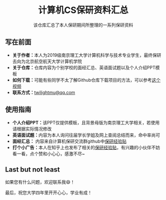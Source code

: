 <h1 align="center">计算机CS保研资料汇总</h1>

<div align="center">

该仓库汇总了本人保研期间所整理的一系列保研资料

</div>


## 写在前面 ##
- <b>关于作者：</b>本人为2019级南京理工大学计算机科学与技术专业学生，最终保研去向为北京航空航天大学计算机学院
- <b>关于仓库：</b>仓库内容为个别学校的面经汇总、英语面试题以及个人介绍PPT模板
- <b>如何下载：</b>可能有些同学不太了解Github仓库下载项目的方法，可以参考[这个视频](https://www.bilibili.com/video/BV1rL411K7Mx)
- <b>联系方式：</b>[twilightmu@qq.com](mailto:twilightmu@qq.com)





## 使用指南 ##
- <b>个人介绍PPT：</b>该PPT仅提供模板，且背景母版为南京理工大学相关，若使用请根据实际情况修改
- <b>英语面试题：</b>内容为本人询问往届学长学姐及网上查阅总结而来，命中率尚可
- <b>面经汇总：</b> 内容来自计算机保研交流群github中[保研经验贴](https://github.com/Alpha-Yang/CS-BAOYAN-2022/blob/main/%E4%BF%9D%E7%A0%94%E7%BB%8F%E9%AA%8C%E5%B8%96/%E4%BF%9D%E7%A0%94%E7%BB%8F%E9%AA%8C%E8%B4%B4.md)
- <b>打个小广告：</b>本人在知乎上也发布了相关的[保研经验贴](https://zhuanlan.zhihu.com/p/570714265)，有兴趣的小伙伴不妨看一看，点个赞和小心心，感激不尽~





## Last but not least ##
<p>如果您有什么问题，欢迎联系我😄！</p>
<p>最后，祝您大学四年里开开心心，学业有成！</p>
